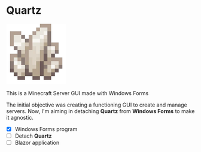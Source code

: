 # Quartz

![](https://raw.githubusercontent.com/novodias/Quartz/main/Quartz/assets/Icon.webp)

This is a Minecraft Server GUI made with Windows Forms

The initial objective was creating a functioning GUI to create and manage servers.
Now, I'm aiming in detaching **Quartz** from **Windows Forms** to make it agnostic.

- [x] Windows Forms program
- [ ] Detach **Quartz**
- [ ] Blazor application